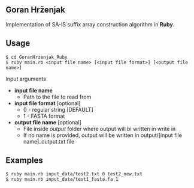 ﻿Goran Hrženjak
-----------
Implementation of SA-IS suffix array construction algorithm in **Ruby**.

Usage
-----------
	$ cd GoranHrzenjak_Ruby
    $ ruby main.rb <input file name> [<input file format>] [<output file name>]

Input arguments	
  * **input file name**
	* Path to the file to read from
  * **input file format** [optional] 
    * 0 - regular string [DEFAULT]
	* 1 - FASTA format
  * **output file name** [optional]
	* File inside *output* folder where output will bi written in write in 
	* If no name is provided, output will be written in output/[input file name]_output.txt file
	
Examples
-----------
    $ ruby main.rb input_data/test2.txt 0 test2_new.txt
	$ ruby main.rb input_data/test1_fasta.fa 1